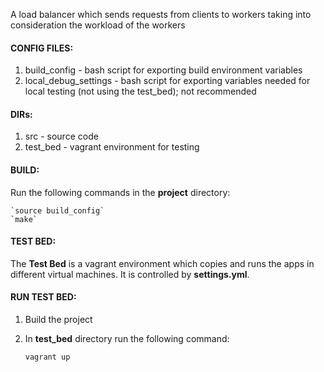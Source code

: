 A load balancer which sends requests from clients to workers taking into consideration the workload of the workers

#### CONFIG FILES:
1. build_config - bash script for exporting build environment variables
2. local_debug_settings - bash script for exporting variables needed for local testing (not using the test_bed); not recommended

#### DIRs:
1. src - source code
2. test_bed - vagrant environment for testing

#### BUILD:
Run the following commands in the **project** directory:

    `source build_config`
    `make`

#### TEST BED:
The **Test Bed** is a vagrant environment which copies and runs the apps in different virtual machines. It is controlled by **settings.yml**. 

#### RUN TEST BED:
1. Build the project
2. In **test_bed** directory run the following command:

    `vagrant up`
